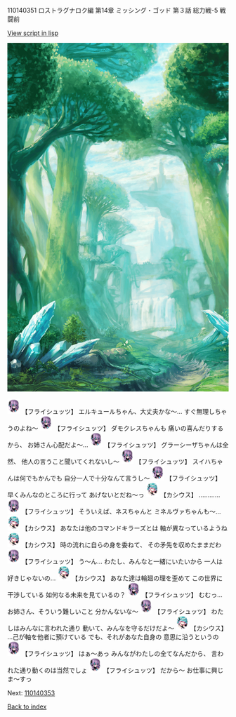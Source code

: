 110140351 ロストラグナロク編 第14章 ミッシング・ゴッド 第３話 総力戦-5 戦闘前

[View script in lisp](../scripts/110140351.txt)

![forest.png](../images/backgrounds/forest.png)

<img src="../images/units/3502719.png" alt="3502719.png" height="34"/>
【フライシュッツ】
エルキュールちゃん、大丈夫かな～…
すぐ無理しちゃうのよね～

<img src="../images/units/3502719.png" alt="3502719.png" height="34"/>
【フライシュッツ】
ダモクレスちゃんも
痛いの喜んだりするから、
お姉さん心配だよ～…

<img src="../images/units/3502719.png" alt="3502719.png" height="34"/>
【フライシュッツ】
グラーシーザちゃんは全然、
他人の言うこと聞いてくれないし～

<img src="../images/units/3502719.png" alt="3502719.png" height="34"/>
【フライシュッツ】
スイハちゃんは何でもかんでも
自分一人で十分なんて言うし～

<img src="../images/units/3502719.png" alt="3502719.png" height="34"/>
【フライシュッツ】
早くみんなのところに行って
あげないとだね～っ

<img src="../images/units/3303111.png" alt="3303111.png" height="34"/>
【カシウス】
…………

<img src="../images/units/3502719.png" alt="3502719.png" height="34"/>
【フライシュッツ】
そういえば、ネスちゃんと
ミネルヴァちゃんも～…

<img src="../images/units/3303111.png" alt="3303111.png" height="34"/>
【カシウス】
あなたは他のコマンドキラーズとは
軸が異なっているようね

<img src="../images/units/3303111.png" alt="3303111.png" height="34"/>
【カシウス】
時の流れに自らの身を委ねて、
その矛先を収めたままだわ

<img src="../images/units/3502719.png" alt="3502719.png" height="34"/>
【フライシュッツ】
う～ん…
わたし、みんなと一緒にいたいから
一人は好きじゃないの…

<img src="../images/units/3303111.png" alt="3303111.png" height="34"/>
【カシウス】
あなた達は輪廻の理を歪めて
この世界に干渉している
如何なる未来を見ているの？

<img src="../images/units/3502719.png" alt="3502719.png" height="34"/>
【フライシュッツ】
むむっ…
お姉さん、そういう難しいこと
分かんないな～

<img src="../images/units/3502719.png" alt="3502719.png" height="34"/>
【フライシュッツ】
わたしはみんなに言われた通り
動いて、みんなを守るだけだよ～

<img src="../images/units/3303111.png" alt="3303111.png" height="34"/>
【カシウス】
…己が軸を他者に預けている
でも、それがあなた自身の
意思に沿うというの

<img src="../images/units/3502719.png" alt="3502719.png" height="34"/>
【フライシュッツ】
はぁ～あっ
みんながわたしの全てなんだから、
言われた通り動くのは当然でしょ

<img src="../images/units/3502719.png" alt="3502719.png" height="34"/>
【フライシュッツ】
だから～
お仕事に興じま～すっ

Next: [110140353](110140353.md)

[Back to index](index.md)
